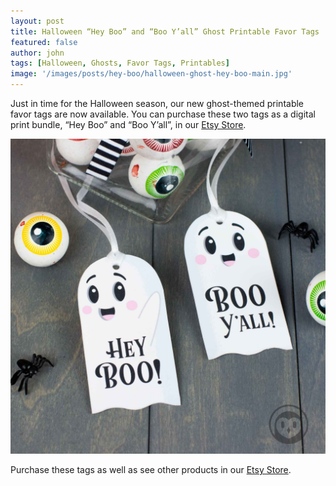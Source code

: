 ```yaml
---
layout: post
title: Halloween “Hey Boo” and “Boo Y’all” Ghost Printable Favor Tags
featured: false
author: john
tags: [Halloween, Ghosts, Favor Tags, Printables]
image: '/images/posts/hey-boo/halloween-ghost-hey-boo-main.jpg'
---
```

<div style="display:none;">
  <img src="/images/posts/hey-boo/halloween-ghost-hey-boo-pin.jpg" alt="Halloween Drinking Ghosts Favor Tags">
</div>

Just in time for the Halloween season, our new ghost-themed printable favor tags are now available. You can purchase these two tags as a digital print bundle, “Hey Boo” and “Boo Y’all”, in our <a href="https://www.etsy.com/listing/550673209/" target="_blank" alt="Etsy Store">Etsy Store</a>.

![Halloween Drinking Ghosts Favor Tags](/images/posts/hey-boo/halloween-ghost-hey-boo-02.jpg)

Purchase these tags as well as see other products in our
<a href="https://www.etsy.com/listing/550673209/" target="_blank" alt="Etsy Store">Etsy Store</a>.
